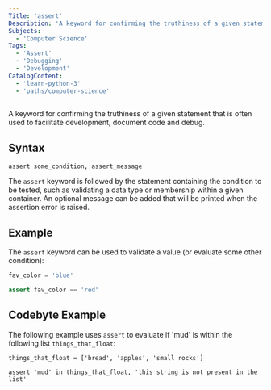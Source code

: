 ```yaml
---
Title: 'assert'
Description: 'A keyword for confirming the truthiness of a given statement'
Subjects:
  - 'Computer Science'
Tags:
  - 'Assert'
  - 'Debugging'
  - 'Development'
CatalogContent:
  - 'learn-python-3'
  - 'paths/computer-science'
---
```


A keyword for confirming the truthiness of a given statement that is often used to facilitate development, document code and debug.

## Syntax

```pseudo
assert some_condition, assert_message
```

The `assert` keyword is followed by the statement containing the condition to be tested, such as validating a data type or membership within a given container. An optional message can be added that will be printed when the assertion error is raised.

## Example

The `assert` keyword can be used to validate a value (or evaluate some other condition):

```py
fav_color = 'blue'

assert fav_color == 'red'
```

## Codebyte Example

The following example uses `assert` to evaluate if 'mud' is within the following list `things_that_float`:

```codebyte/python
things_that_float = ['bread', 'apples', 'small rocks']

assert 'mud' in things_that_float, 'this string is not present in the list'
```
